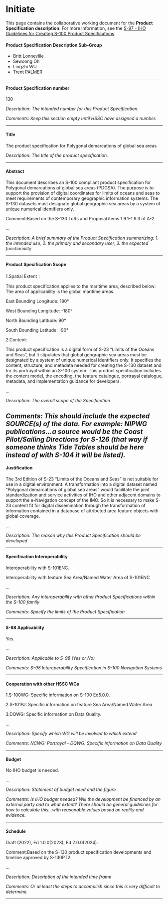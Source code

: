 # Initiate

This page contains the collaborative working document for the **Product Specification description**. For more information, see the [S-97 - IHO Guidelines for Creating S-100 Product Specifications](https://registry.iho.int/guidance/list.do).

#### Product Specification Description Sub-Group

+ Britt Lonneville
+ Sewoong Oh
+ Lingzhi WU
+ Trent PALMER
---

#### Product Specification number

130

*Description: The intended number for this Product Specification.*

*Comments: Keep this section empty until HSSC have assigned a number.*

---

#### Title

The product specification for Polygonal demarcations of global sea areas

*Description: The title of the product specification.*


---

#### Abstract

This document describes an S-100 compliant product specification for Polygonal demarcations of global sea areas (PDGSA). The purpose is to support the provision of digital coordinates for limits of oceans and seas to meet requirements of contemporary geographic information systems. The S-130 datasets must designate global geographic sea areas by a system of unique numerical identifiers only.

Comment:Based on the S-130 ToRs and Proposal items 1.9.1-1.9.3 of A-2.


...

*Description: A brief summary of the Product Specification summarizing: 1. the intended use, 2. the primary and secondary user, 3. the expected functionality*

---

#### Product Specification Scope

1.Spatial Extent：

This product specification applies to the maritime area, described below: The area of applicability is the global maritime areas. 

East Bounding Longitude: 180° 

West Bounding Longitude: -180° 

North Bounding Latitude: 90° 

South Bounding Latitude: -90°


2.Content: 

This product specification is a digital form of S-23 “Limits of the Oceans and Seas”, but it stipulates that global geographic sea areas must be designated by a system of unique numerical identifiers only. It specifies the content, structure, and metadata needed for creating the S-130 dataset and for its portrayal within an S-100 system. This product specification includes the content model, the encoding, the feature catalogue, portrayal catalogue, metadata, and implementation guidance for developers.

...

*Description: The overall scope of the Specification*

*Comments: This should include the expected SOURCE(s) of the data. For example: NIPWG publications...a source would be the Coast Pilot/Sailing Directions for S-126 (that way if someone thinks Tide Tables should be here
instead of with S-104 it will be listed).*
---

#### Justification

The 3rd Edition of S-23 “Limits of the Oceans and Seas” is not suitable for use in a digital environment. A transformation into a digital dataset named “Polygonal demarcations of global sea areas” would facilitate the joint standardization and service activities of IHO and other adjacent domains to support the e-Navigation concept of the IMO. So it is necessary to make S-23 content fit for digital dissemination through the transformation of information contained in a database of attributed area feature objects with global coverage.

...

*Description: The reason why this Product Specification should be developed*

---

#### Specification Interoperability

Interoperability with S-101ENC.

Interoperability with feature Sea Area/Named Water Area of S-101ENC

...

*Description: Any interoperability with other Product Specifications within the S-100 family*

*Comments: Specify the limits of the Product Specification*

---

#### S-98 Applicability

Yes.

...

*Description: Applicable to S-98 (Yes or No)*

*Comments: S-98 Interoperability Specification in S-100 Navigation Systems*

---


#### Cooperation with other HSSC WGs


1.S-100WG: Specific information on S-100 Ed5.0.0.

2.S-101PJ: Specific information on feature Sea Area/Named Water Area.

3.DQWG:    Specific information on Data Quality.

...

*Description: Specify which WG will be involved to which extend*

*Comments: NCWG: Portrayal - DQWG. Specific information on Data Quality*

---

#### Budget

No IHO budget is needed.

...

*Description: Statement of budget need and the figure*

*Comments: Is IHO budget needed? Will the development be financed by an
external party and to what extent? There should be general guidelines for how to calculate this...with reasonable values based on reality and evidence.*



---


#### Schedule

Draft (2022), Ed 1.0.0(2023), Ed 2.0.0(2024).

Comment:Based on the S-130 product specification developments and timeline approved by S-130PT2.



...

*Description: Description of the intended time frame*

*Comments: Or at least the steps to accomplish since this is very difficult to determine.*



---
